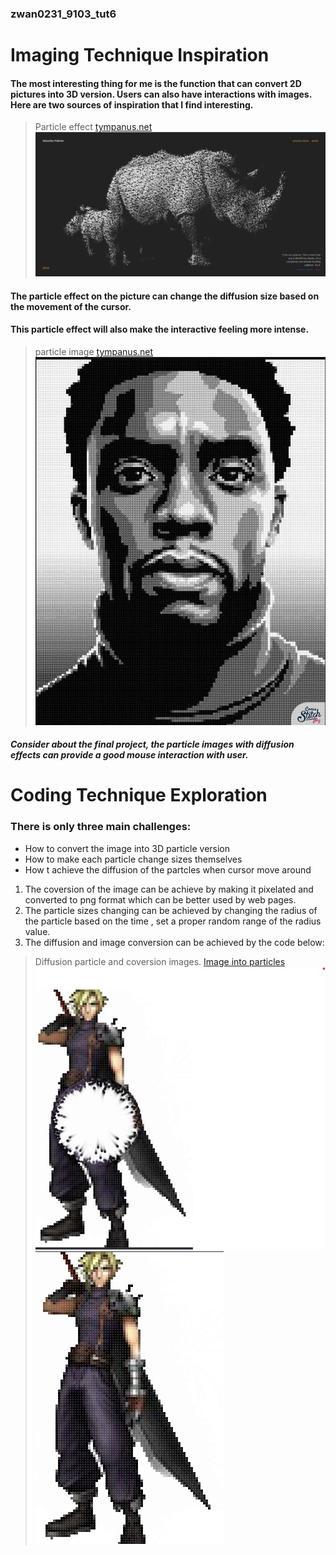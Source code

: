 ### zwan0231_9103_tut6

# Imaging Technique Inspiration


#### The most interesting thing for me is the function that can convert 2D pictures into 3D version. Users can also have interactions with images. Here are two sources of inspiration that I find interesting. 

> Particle effect
[tympanus.net](https://tympanus.net/Tutorials/InteractiveParticles/)
![An image of the Mona Lisa](readmeimages/1.jpg)
#### The particle effect on the picture can change the diffusion size based on the movement of the cursor.
#### This particle effect will also make the interactive feeling more intense.
> particle image
[tympanus.net](https://www.pinterest.com/pin/6051780741375593/)
![An image of the Mona Lisa](readmeimages/2.jpg)

#### _Consider about the final project, the particle images with diffusion effects can provide a good mouse interaction with user._


# Coding Technique Exploration

### There is only three main challenges:
* How to convert the image into 3D particle version
* How to make each particle change sizes themselves
* How t achieve the diffusion of the partcles when cursor move around

1. The coversion of the image can be achieve by making it pixelated and converted to png format which can be better used by web pages.
2. The particle sizes changing can be achieved by changing the radius of the particle based on the time , set a proper random range of the radius value. 
3. The diffusion and image conversion can be achieved by the code below:
> Diffusion particle and coversion images.
[Image into particles](https://codepen.io/franksLaboratory/pen/dyYGMwQ)
![3](readmeimages/3.jpg)  ![4](readmeimages/4.jpg)

